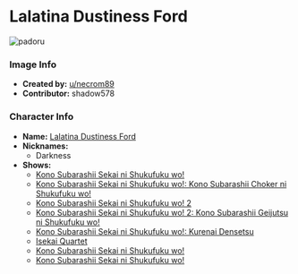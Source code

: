 # Lalatina Dustiness Ford

![padoru](https://raw.githubusercontent.com/shadow578/Padoru-Padoru/master/Padoru/konosuba-lalatina.png "Lalatina Dustiness Ford")

### Image Info
* **Created by:**    [u/necrom89](https://www.reddit.com/r/Konosuba/comments/a0lmko/darkness_padoru/)
* **Contributor:**   shadow578

### Character Info
* **Name:**   [Lalatina Dustiness Ford](https://myanimelist.net/character/117285)
* **Nicknames:**
  * Darkness
* **Shows:**
  * [Kono Subarashii Sekai ni Shukufuku wo!](https://myanimelist.net/anime/30831/Kono_Subarashii_Sekai_ni_Shukufuku_wo)
  * [Kono Subarashii Sekai ni Shukufuku wo!: Kono Subarashii Choker ni Shukufuku wo!](https://myanimelist.net/anime/32380/Kono_Subarashii_Sekai_ni_Shukufuku_wo__Kono_Subarashii_Choker_ni_Shukufuku_wo)
  * [Kono Subarashii Sekai ni Shukufuku wo! 2](https://myanimelist.net/anime/32937/Kono_Subarashii_Sekai_ni_Shukufuku_wo_2)
  * [Kono Subarashii Sekai ni Shukufuku wo! 2: Kono Subarashii Geijutsu ni Shukufuku wo!](https://myanimelist.net/anime/34626/Kono_Subarashii_Sekai_ni_Shukufuku_wo_2__Kono_Subarashii_Geijutsu_ni_Shukufuku_wo)
  * [Kono Subarashii Sekai ni Shukufuku wo!: Kurenai Densetsu](https://myanimelist.net/anime/38040/Kono_Subarashii_Sekai_ni_Shukufuku_wo__Kurenai_Densetsu)
  * [Isekai Quartet](https://myanimelist.net/anime/38472/Isekai_Quartet)
  * [Kono Subarashii Sekai ni Shukufuku wo!](https://myanimelist.net/manga/60553/Kono_Subarashii_Sekai_ni_Shukufuku_wo)
  * [Kono Subarashii Sekai ni Shukufuku wo!](https://myanimelist.net/manga/80385/Kono_Subarashii_Sekai_ni_Shukufuku_wo)
